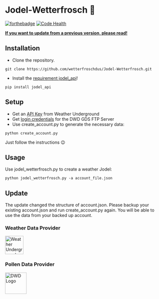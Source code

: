 # Jodel-Wetterfrosch 🐸
[![forthebadge](http://forthebadge.com/images/badges/fuck-it-ship-it.svg)](https://forthebadge.com) [![Code Health](https://landscape.io/github/wetterfroschdus/Jodel-Wetterfrosch/master/landscape.svg?style=flat-square)](https://landscape.io/github/wetterfroschdus/Jodel-Wetterfrosch/master)

**[If you want to update from a previous version, please read!](./README.md#update)**


## Installation
- Clone the repository.
```
git clone https://github.com/wetterfroschdus/Jodel-Wetterfrosch.git
```
- Install the [requirement jodel_api](https://github.com/nborrmann/jodel_api/)!
```
pip install jodel_api
```
## Setup
- Get an [API Key](https://www.wunderground.com/weather/api/d/pricing.html) from Weather Underground
- Get [login credentials](https://kunden.dwd.de/gdsRegistration/gdsRegistrationStart.do) for the DWD GDS FTP Server
- Use create_account.py to generate the necessary data:
```
python create_account.py
```
 Just follow the instructions 😉

## Usage
Use jodel_wetterfrosch.py to create a weather Jodel:
```
python jodel_wetterfrosch.py -a account_file.json
```

## Update
The update changed the structure of account.json.
Please backup your existing account.json and run create_account.py again.
You will be able to use the data from your backed up account.





### Weather Data Provider
<a href="https://www.wunderground.com/" target="_blank"><img src="https://icons.wxug.com/logos/PNG/wundergroundLogo_4c_horz.png" 
alt="Weather Underground Logo" height="60" border="0" /></a>

### Pollen Data Provider
<a href="https://www.dwd.de"><img src="https://upload.wikimedia.org/wikipedia/de/thumb/7/7b/DWD-Logo_2013.svg/800px-DWD-Logo_2013.svg.png" 
alt="DWD Logo" height="70" border="0" /></a>
